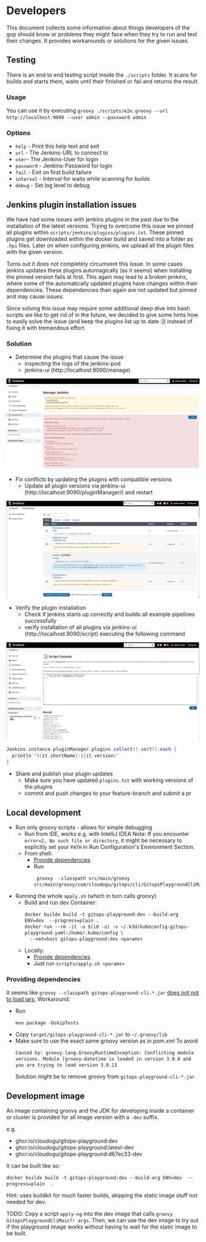 # Developers

This document collects some information about things developers of the gop should know or
problems they might face when they try to run and test their changes.
It provides workarounds or solutions for the given issues.

## Testing

There is an end to end testing script inside the `./scripts` folder. It scans for builds and starts them, waits until their finished or fail and returns the result.

### Usage

You can use it by executing `groovy ./scripts/e2e.groovy --url http://localhost:9090 --user admin --password admin`

### Options

- `help` - Print this help text and exit
- `url` - The Jenkins-URL to connect to
- `user`- The Jenkins-User for login
- `password` - Jenkins-Password for login
- `fail` - Exit on first build failure
- `interval` - Interval for waits while scanning for builds
- `debug` - Set log level to debug

## Jenkins plugin installation issues

We have had some issues with jenkins plugins in the past due to the installation of the latest versions.
Trying to overcome this issue we pinned all plugins within `scripts/jenkins/plugins/plugins.txt`.
These pinned plugins get downloaded within the docker build and saved into a folder as `.hpi` files. Later on
when configuring jenkins, we upload all the plugin files with the given version.

Turns out it does not completely circumvent this issue. In some cases jenkins updates these plugins automagically (as it seems) when installing the pinned version fails at first.
This again may lead to a broken jenkins, where some of the automatically updated plugins have changes within their dependencies. These dependencies than again are not updated but pinned and may cause issues.

Since solving this issue may require some additional deep dive into bash scripts we like to get rid of in the future, we decided to give some hints how to easily solve the issue (and keep the plugins list up to date :]) instead of fixing it with tremendous effort.

### Solution

* Determine the plugins that cause the issue
  * inspecting the logs of the jenkins-pod
  * jenkins-ui (http://localhost:9090/manage)

![Jenkins-UI with broken plugins](example-plugin-install-fail.png)

* Fix conflicts by updating the plugins with compatible versions
  * Update all plugin versions via jenkins-ui (http://localhost:9090/pluginManager/) and restart

![Jenkins-UI update plugins](update-all-plugins.png)

* Verify the plugin installation
  * Check if jenkins starts up correctly and builds all example pipelines successfully
  * verify installation of all plugins via jenkins-ui (http://localhost:9090/script) executing the following command

![Jenkins-UI plugin list](get-plugin-list.png)

```groovy
Jenkins.instance.pluginManager.plugins.collect().sort().each {
  println "${it.shortName}:${it.version}"
}
```

* Share and publish your plugin updates
  * Make sure you have updated `plugins.txt` with working versions of the plugins
  * commit and push changes to your feature-branch and submit a pr

## Local development

* Run only groovy scripts - allows for simple debugging
  * Run from IDE, works e.g. with IntelliJ IDEA 
    Note: If you encounter `error=2, No such file or directory`,
    it might be necessary to explicitly set your `PATH` in Run Configuration's Environment Section.
  * From shell:
    * [Provide dependencies](#providing-dependencies)
    * Run
      ```shell
       groovy  -classpath src/main/groovy src/main/groovy/com/cloudogu/gitops/cli/GitopsPlaygroundCliMain.groovy
       ```
* Running the whole `apply.sh` (which in turn calls groovy)
  * Build and run dev Container:
    ```shell
    docker buildx build -t gitops-playground:dev --build-arg ENV=dev  --progress=plain .
    docker run --rm -it -u $(id -u) -v ~/.k3d/kubeconfig-gitops-playground.yaml:/home/.kube/config \
      --net=host gitops-playground:dev <params>
     ```
  * Locally:
    * [Provide dependencies](#providing-dependencies)
    * Just run `scripts/apply.sh <params>`

### Providing dependencies

It seems like `groovy --classpath gitops-playground-cli-*.jar` [does not not to load jars]( https://stackoverflow.com/questions/10585808/groovy-script-classpath),
Workaround:

* Run
  ```shell
  mvn package -DskipTests
  ```
* Copy `target/gitops-playground-cli-*.jar` to `~/.groovy/lib`
* Make sure to use the exact same groovy version as in pom.xml
  To avoid
  ```
  Caused by: groovy.lang.GroovyRuntimeException: Conflicting module versions. Module [groovy-datetime is loaded in version 3.0.8 and you are trying to load version 3.0.13
  ```
  Solution might be to remove groovy from `gitops-playground-cli-*.jar`


## Development image

An image containing groovy and the JDK for developing inside a container or cluster is provided for all image version
with a `-dev` suffix.

e.g.
* ghcr.io/cloudogu/gitops-playground:dev
* ghcr.io/cloudogu/gitops-playground:latest-dev
* ghcr.io/cloudogu/gitops-playground:d67ec33-dev

It can be built like so:

```shell
docker buildx build -t gitops-playground:dev --build-arg ENV=dev  --progress=plain  .  
```
Hint: uses buildkit for much faster builds, skipping the static image stuff not needed for dev.

TODO: Copy a script `apply-ng` into the dev image that calls `groovy GitopsPlaygroundCliMain?! args`.
Then, we can use the dev image to try out if the playground image works without having to wait for the static image to
be built.